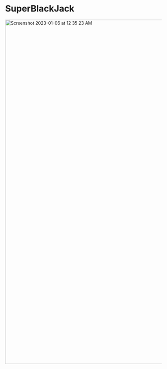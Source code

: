 # SuperBlackJack

<img width="1109" alt="Screenshot 2023-01-06 at 12 35 23 AM" src="https://user-images.githubusercontent.com/110638501/210963199-db325cbb-fe85-4195-88d5-25b71cd020bd.png">
